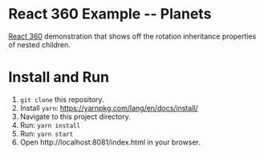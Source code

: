 # React 360 Example -- Planets

[React 360](https://github.com/facebook/react-360) demonstration that shows off the rotation inheritance properties of nested children.


# Install and Run
1. `git clone` this repository.
2. Install `yarn`: https://yarnpkg.com/lang/en/docs/install/
3. Navigate to this project directory.
4. Run: `yarn install`
5. Run: `yarn start`
6. Open http://localhost:8081/index.html in your browser.
